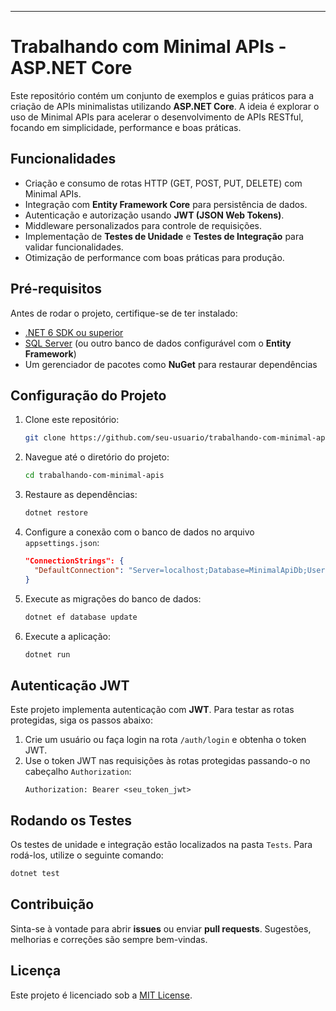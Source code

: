 

---

# Trabalhando com Minimal APIs - ASP.NET Core

Este repositório contém um conjunto de exemplos e guias práticos para a criação de APIs minimalistas utilizando **ASP.NET Core**. A ideia é explorar o uso de Minimal APIs para acelerar o desenvolvimento de APIs RESTful, focando em simplicidade, performance e boas práticas.

## Funcionalidades

- Criação e consumo de rotas HTTP (GET, POST, PUT, DELETE) com Minimal APIs.
- Integração com **Entity Framework Core** para persistência de dados.
- Autenticação e autorização usando **JWT (JSON Web Tokens)**.
- Middleware personalizados para controle de requisições.
- Implementação de **Testes de Unidade** e **Testes de Integração** para validar funcionalidades.
- Otimização de performance com boas práticas para produção.


## Pré-requisitos

Antes de rodar o projeto, certifique-se de ter instalado:

- [.NET 6 SDK ou superior](https://dotnet.microsoft.com/download/dotnet/6.0)
- [SQL Server](https://www.microsoft.com/pt-br/sql-server/sql-server-downloads) (ou outro banco de dados configurável com o **Entity Framework**)
- Um gerenciador de pacotes como **NuGet** para restaurar dependências

## Configuração do Projeto

1. Clone este repositório:
   ```bash
   git clone https://github.com/seu-usuario/trabalhando-com-minimal-apis.git
   ```

2. Navegue até o diretório do projeto:
   ```bash
   cd trabalhando-com-minimal-apis
   ```

3. Restaure as dependências:
   ```bash
   dotnet restore
   ```

4. Configure a conexão com o banco de dados no arquivo `appsettings.json`:
   ```json
   "ConnectionStrings": {
     "DefaultConnection": "Server=localhost;Database=MinimalApiDb;User Id=seu_usuario;Password=sua_senha;"
   }
   ```

5. Execute as migrações do banco de dados:
   ```bash
   dotnet ef database update
   ```

6. Execute a aplicação:
   ```bash
   dotnet run
   ```

## Autenticação JWT

Este projeto implementa autenticação com **JWT**. Para testar as rotas protegidas, siga os passos abaixo:

1. Crie um usuário ou faça login na rota `/auth/login` e obtenha o token JWT.
2. Use o token JWT nas requisições às rotas protegidas passando-o no cabeçalho `Authorization`:
   ```
   Authorization: Bearer <seu_token_jwt>
   ```

## Rodando os Testes

Os testes de unidade e integração estão localizados na pasta `Tests`. Para rodá-los, utilize o seguinte comando:

```bash
dotnet test
```

## Contribuição

Sinta-se à vontade para abrir **issues** ou enviar **pull requests**. Sugestões, melhorias e correções são sempre bem-vindas.

## Licença

Este projeto é licenciado sob a [MIT License](LICENSE).

